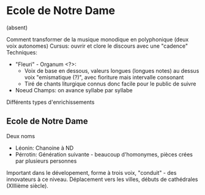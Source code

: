 # Ecole de Notre Dame

(absent)

Comment transformer de la musique monodique en polyphonique (deux voix autonomes)
Cursus: ouvrir et clore le discours avec une "cadence"
Techniques:
- "Fleuri" - Organum <?>: 
  - Voix de base en dessous, valeurs longues (longues notes) au dessus voix "emismatique (?)", avec fioriture mais intervalle consonant
  - Tiré de chants liturgique connus donc facile pour le public de suivre
- Noeud Champs: on avance syllabe par syllabe

Différents types d'enrichissements

## Ecole de Notre Dame

Deux noms
- Léonin: Chanoine à ND
- Pérrotin: Génération suivante - beaucoup d'homonymes, pièces crées par plusieurs personnes

Important dans le dévelopement, forme à trois voix, "conduit" - des innovateurs à ce niveau. Déplacement vers les villes, débuts de cathédrales (XIIIième siècle).